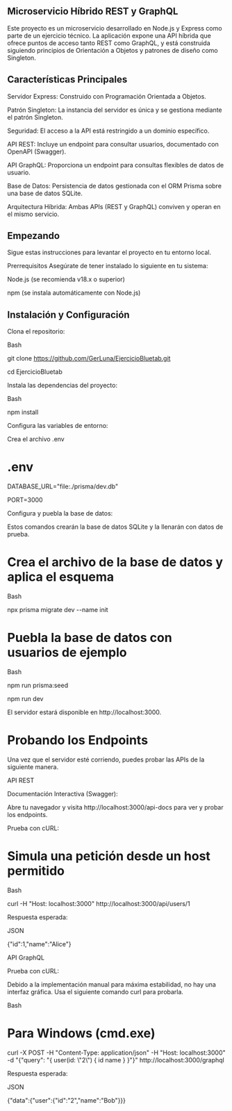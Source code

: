 ## Microservicio Híbrido REST y GraphQL ##
Este proyecto es un microservicio desarrollado en Node.js y Express como parte de un ejercicio técnico. La aplicación expone una API híbrida que ofrece puntos de acceso tanto REST como GraphQL, y está construida siguiendo principios de Orientación a Objetos y patrones de diseño como Singleton.

## Características Principales ##
Servidor Express: Construido con Programación Orientada a Objetos.

Patrón Singleton: La instancia del servidor es única y se gestiona mediante el patrón Singleton.

Seguridad: El acceso a la API está restringido a un dominio específico.

API REST: Incluye un endpoint para consultar usuarios, documentado con OpenAPI (Swagger).

API GraphQL: Proporciona un endpoint para consultas flexibles de datos de usuario.

Base de Datos: Persistencia de datos gestionada con el ORM Prisma sobre una base de datos SQLite.

Arquitectura Híbrida: Ambas APIs (REST y GraphQL) conviven y operan en el mismo servicio.

## Empezando ##
Sigue estas instrucciones para levantar el proyecto en tu entorno local.

Prerrequisitos
Asegúrate de tener instalado lo siguiente en tu sistema:

Node.js (se recomienda v18.x o superior)

npm (se instala automáticamente con Node.js)

## Instalación y Configuración ##
Clona el repositorio:

Bash

git clone https://github.com/GerLuna/EjercicioBluetab.git

cd EjercicioBluetab

Instala las dependencias del proyecto:

Bash

npm install

Configura las variables de entorno:

Crea el archivo .env


# .env
DATABASE_URL="file:./prisma/dev.db"

PORT=3000


Configura y puebla la base de datos:

Estos comandos crearán la base de datos SQLite y la llenarán con datos de prueba.

# Crea el archivo de la base de datos y aplica el esquema
Bash

npx prisma migrate dev --name init

# Puebla la base de datos con usuarios de ejemplo
Bash

npm run prisma:seed

npm run dev

El servidor estará disponible en http://localhost:3000.

# Probando los Endpoints
Una vez que el servidor esté corriendo, puedes probar las APIs de la siguiente manera.

API REST

Documentación Interactiva (Swagger):

Abre tu navegador y visita http://localhost:3000/api-docs para ver y probar los endpoints.

Prueba con cURL:

# Simula una petición desde un host permitido
Bash

curl -H "Host: localhost:3000" http://localhost:3000/api/users/1

Respuesta esperada:

JSON

{"id":1,"name":"Alice"}

API GraphQL

Prueba con cURL:

Debido a la implementación manual para máxima estabilidad, no hay una interfaz gráfica. Usa el siguiente comando curl para probarla.

Bash

# Para Windows (cmd.exe)
curl -X POST -H "Content-Type: application/json" -H "Host: localhost:3000" -d "{\"query\": \"{ user(id: \\\"2\\\") { id name } }\"}" http://localhost:3000/graphql

Respuesta esperada:

JSON

{"data":{"user":{"id":"2","name":"Bob"}}}
